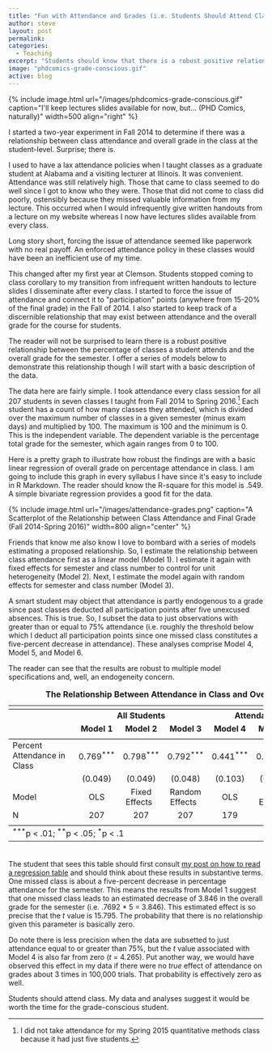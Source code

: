 ```yaml
---
title: "Fun with Attendance and Grades (i.e. Students Should Attend Class)"
author: steve
layout: post
permalink:
categories:
  - Teaching
excerpt: "Students should know that there is a robust positive relationship between in-class attendance and final grades."
image: "phdcomics-grade-conscious.gif"
active: blog
---
```


{% include image.html url="/images/phdcomics-grade-conscious.gif" caption="I'll keep lectures slides available for now, but... (PHD Comics, naturally)" width=500 align="right" %}

I started a two-year experiment in Fall 2014 to determine if there was a relationship between class attendance and overall grade in the class at the student-level. Surprise; there is.

I used to have a lax attendance policies when I taught classes as a graduate student at Alabama and a visiting lecturer at Illinois. It was convenient. Attendance was still relatively high. Those that came to class seemed to do well since I got to know who they were. Those that did not come to class did poorly, ostensibly because they missed valuable information from my lecture. This occurred when I would infrequently give written handouts from a lecture on my website whereas I now have lectures slides available from every class. 

Long story short, forcing the issue of attendance seemed like paperwork with no real payoff. An enforced attendance policy in these classes would have been an inefficient use of my time.

This changed after my first year at Clemson. Students stopped coming to class corollary to my transition from infrequent written handouts to lecture slides I disseminate after every class. I started to force the issue of attendance and connect it to "participation" points (anywhere from 15-20% of the final grade) in the Fall of 2014. I also started to keep track of a discernible relationship that may exist between attendance and the overall grade for the course for students.

The reader will not be surprised to learn there is a robust positive relationship between the percentage of classes a student attends and the overall grade for the semester. I offer a series of models below to demonstrate this relationship though I will start with a basic description of the data.

The data here are fairly simple. I took attendance every class session for all 207 students in seven classes I taught from Fall 2014 to Spring 2016.[^3410spring] Each student has a count of how many classes they attended, which is divided over the maximum number of classes in a given semester (minus exam days) and multiplied by 100. The maximum is 100 and the minimum is 0. This is the independent variable. The dependent variable is the percentage total grade for the semester, which again ranges from 0 to 100.

[^3410spring]: I did not take attendance for my Spring 2015 quantitative methods class because it had just five students.

Here is a pretty graph to illustrate how robust the findings are with a basic linear regression of overall grade on percentage attendance in class. I am going to include this graph in every syllabus I have since it's easy to include in R Markdown. The reader should know the R-square for this model is .549. A simple bivariate regression provides a good fit for the data.

{% include image.html url="/images/attendance-grades.png" caption="A Scatterplot of the Relationship between Class Attendance and Final Grade (Fall 2014-Spring 2016)" width=800 align="center" %}

Friends that know me also know I love to bombard with a series of models estimating a proposed relationship. So, I estimate the relationship between class attendance first as a linear model (Model 1). I estimate it again with fixed effects for semester and class number to control for unit heterogeneity (Model 2). Next, I estimate the model again with random effects for semester and class number (Model 3). 

A smart student may object that attendance is partly endogenous to a grade since past classes deducted all participation points after five unexcused absences. This is true. So, I subset the data to just observations with greater than or equal to 75% attendance (i.e. roughly the threshold below which I deduct all participation points since one missed class constitutes a five-percent decrease in attendance). These analyses comprise Model 4, Model 5, and Model 6.

The reader can see that the results are robust to multiple model specifications and, well, an endogeneity concern. 

<table style="text-align:center; padding-bottom: 20px"><caption><strong>The Relationship Between Attendance in Class and Overall Grade</strong></caption>
<tr><td colspan="7" style="border-bottom: 1px solid black"></td></tr><tr><td style="text-align:left"></td><td colspan="3"><strong>All Students</strong></td><td colspan="3"><strong>Attendance >= 75%</strong></td></tr>
<tr><td style="text-align:left"></td><td><strong>Model 1</strong></td><td><strong>Model 2</strong></td><td><strong>Model 3</strong></td><td><strong>Model 4</strong></td><td><strong>Model 5</strong></td><td><strong>Model 6</strong></td></tr>
<tr><td colspan="7" style="border-bottom: 1px solid black"></td></tr><tr><td style="text-align:left">Percent Attendance in Class&nbsp;&nbsp;&nbsp;&nbsp;&nbsp;&nbsp;&nbsp;&nbsp;&nbsp;&nbsp;&nbsp;&nbsp;&nbsp;&nbsp;&nbsp;&nbsp;&nbsp;</td><td>0.769<sup>***</sup></td><td>0.798<sup>***</sup></td><td>0.792<sup>***</sup></td><td>0.441<sup>***</sup></td><td>0.462<sup>***</sup></td><td>0.455<sup>***</sup></td></tr>
<tr><td style="text-align:left"></td><td>(0.049)</td><td>(0.049)</td><td>(0.048)</td><td>(0.103)</td><td>(0.107)</td><td>(0.104)</td></tr>
<tr><td style="text-align:left">Model</td><td>OLS</td><td>Fixed Effects&nbsp;&nbsp;</td><td>Random Effects&nbsp;&nbsp;</td><td>OLS</td><td>Fixed Effects&nbsp;&nbsp;</td><td>Random Effects&nbsp;&nbsp;</td></tr>
<tr><td style="text-align:left">N</td><td>207</td><td>207</td><td>207</td><td>179</td><td>179</td><td>179</td></tr>
<tr><td colspan="7" style="border-bottom: 1px solid black"></td></tr><tr><td colspan="7" style="text-align:left"><sup>***</sup>p < .01; <sup>**</sup>p < .05; <sup>*</sup>p < .1</td></tr>
</table>

The student that sees this table should first consult [my post on how to read a regression table](http://svmiller.com/blog/2014/08/reading-a-regression-table-a-guide-for-students/) and should think about these results in substantive terms. One missed class is about a five-percent decrease in percentage attendance for the semester. This means the results from Model 1 suggest that one missed class leads to an estimated decrease of 3.846 in the overall grade for the semester (i.e. .7692 * 5 = 3.846). This estimated effect is so precise that the *t* value is 15.795. The probability that there is no relationship given this parameter is basically zero.

Do note there is less precision when the data are subsetted to just attendance equal to or greater than 75%, but the *t* value associated with Model 4 is also far from zero (*t* = 4.265). Put another way, we would have observed this effect in my data if there were no *true* effect of attendance on grades about 3 times in 100,000 trials. That probability is effectively zero as well.

Students should attend class. My data and analyses suggest it would be worth the time for the grade-conscious student.


